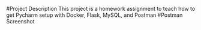 #Project Description
This project is a homework assignment to teach how to get Pycharm setup with Docker, Flask, MySQL, and Postman
#Postman Screenshot 
